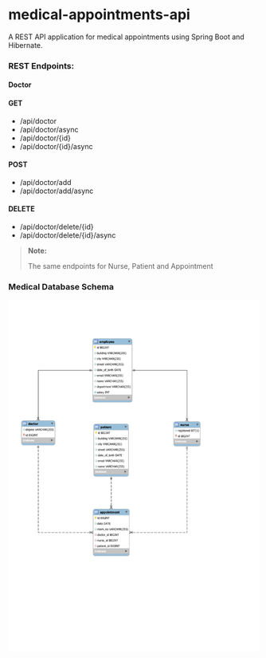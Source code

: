 # medical-appointments-api

A REST API application for medical appointments using Spring Boot and Hibernate.

### REST Endpoints:

#### Doctor

#### GET
- /api/doctor
- /api/doctor/async
- /api/doctor/{id}
- /api/doctor/{id}/async
#### POST
- /api/doctor/add
- /api/doctor/add/async


#### DELETE
- /api/doctor/delete/{id}
- /api/doctor/delete/{id}/async

> __Note:__
>
> The same endpoints for Nurse, Patient and Appointment

### Medical Database Schema

![Alt Text](./images/schema.svg)

